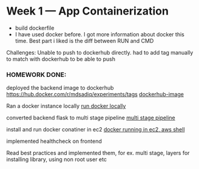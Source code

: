 # Week 1 — App Containerization

- build dockerfile
- I have used docker before. I got more information about docker this time. Best part i liked is the diff between RUN and CMD

Challenges:
Unable to push to dockerhub directly. had to add tag manually to match with dockerhub to be able to push


### HOMEWORK DONE:
deployed the backend image to dockerhub https://hub.docker.com/r/mdsadiq/experiments/tags  [dockerhub-image](./assets/week-1-local.PNG)

Ran a docker instance locally [run docker locally](./assets/week-1.PNG)

converted backend flask to multi stage pipeline [multi stage pipeline](./assets/week-1-multi-stage.JPG)

install and run docker conatiner in ec2 [docker running in ec2, aws shell](./assets/week-1-ec2-docker.JPG)

implemented healthcheck on frontend 

Read best practices and implemented them, for ex. multi stage, layers for installing library, using non root user etc
